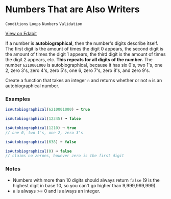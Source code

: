 # Numbers That are Also Writers

`Conditions` `Loops` `Numbers` `Validation`

[View on Edabit](https://edabit.com/challenge/LZcvkTGzhNfvxukPP)

If a number is **autobiographical**, then the number's digits describe itself. The first digit is the amount of times the digit 0 appears, the second digit is the amount of times the digit 1 appears, the third digit is the amount of times the digit 2 appears, etc. **This repeats for all digits of the number.** The number `6210001000` is autobiographical, because it has six 0's, two 1's, one 2, zero 3's, zero 4's, zero 5's, one 6, zero 7's, zero 8's, and zero 9's.

Create a function that takes an integer `n` and returns whether or not `n` is an autobiographical number.

### Examples

```js
isAutobiographical(6210001000) ➞ true

isAutobiographical(12345) ➞ false

isAutobiographical(1210) ➞ true
// one 0, two 1's, one 2, zero 3's

isAutobiographical(638) ➞ false

isAutobiographical(0) ➞ false
// claims no zeroes, however zero is the first digit
```

### Notes

- Numbers with more than 10 digits should always return `false` (9 is the highest digit in base 10, so you can't go higher than 9,999,999,999).
- `n` is always >= 0 and is always an integer.
